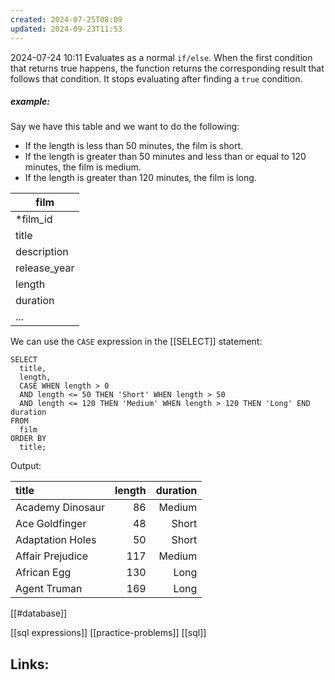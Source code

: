 ```yaml
---
created: 2024-07-25T08:09
updated: 2024-09-23T11:53
---
```

2024-07-24 10:11
Evaluates as a normal `if/else`. When the first condition that returns true happens, the function returns the corresponding result that follows that condition. It stops evaluating after finding a `true` condition. 

##### example: 
Say we have this table and we want to do the following:
- If the length is less than 50 minutes, the film is short.
- If the length is greater than 50 minutes and less than or equal to 120 minutes, the film is medium.
- If the length is greater than 120 minutes, the film is long.

| film         |
| ------------ |
| *film_id     |
| title        |
| description  |
| release_year |
| length       |
| duration     |
| ...          |
We can use the `CASE` expression in the [[SELECT]] statement: 
```
SELECT 
  title, 
  length, 
  CASE WHEN length > 0 
  AND length <= 50 THEN 'Short' WHEN length > 50 
  AND length <= 120 THEN 'Medium' WHEN length > 120 THEN 'Long' END duration 
FROM 
  film 
ORDER BY 
  title;
```

Output: 

| title              | length | duration |
|:-------------------|-------:|---------:|
| Academy Dinosaur   |     86 |   Medium |
| Ace Goldfinger     |     48 |    Short |
| Adaptation Holes   |     50 |    Short |
| Affair Prejudice   |    117 |   Medium |
| African Egg        |    130 |     Long |
| Agent Truman       |    169 |     Long |


[[#database]]

[[sql expressions]] [[practice-problems]] [[sql]]
## Links:



